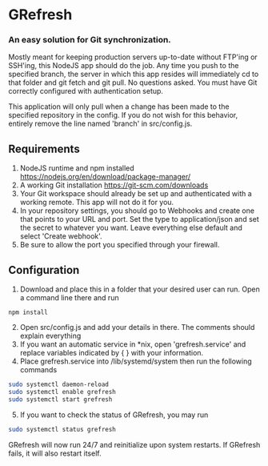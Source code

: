 # GRefresh
### An easy solution for Git synchronization.

Mostly meant for keeping production servers up-to-date without FTP'ing or SSH'ing, this NodeJS app should do the job. Any time you push to the specified branch, the server in which this app resides will immediately cd to that folder and git fetch and git pull. No questions asked. You must have Git correctly configured with authentication setup.

This application will only pull when a change has been made to the specified repository in the config. If you do not wish for this behavior, entirely remove the line named 'branch' in src/config.js.

## Requirements
1. NodeJS runtime and npm installed
https://nodejs.org/en/download/package-manager/
2. A working Git installation
https://git-scm.com/downloads
3. Your Git workspace should already be set up and authenticated with a working remote. This app will not do it for you.
4. In your repository settings, you should go to Webhooks and create one that points to your URL and port. Set the type to application/json and set the secret to whatever you want. Leave everything else default and select 'Create webhook'.
5. Be sure to allow the port you specified through your firewall.

## Configuration
1. Download and place this in a folder that your desired user can run. Open a command line there and run
```
npm install
```
2. Open src/config.js and add your details in there. The comments should explain everything
3. If you want an automatic service in *nix, open 'grefresh.service' and replace variables indicated by { } with your information.
4. Place grefresh.service into /lib/systemd/system then run the following commands
```bash
sudo systemctl daemon-reload
sudo systemctl enable grefresh
sudo systemctl start grefresh
```

5. If you want to check the status of GRefresh, you may run
```bash
sudo systemctl status grefresh
```
GRefresh will now run 24/7 and reinitialize upon system restarts. If GRefresh fails, it will also restart itself.